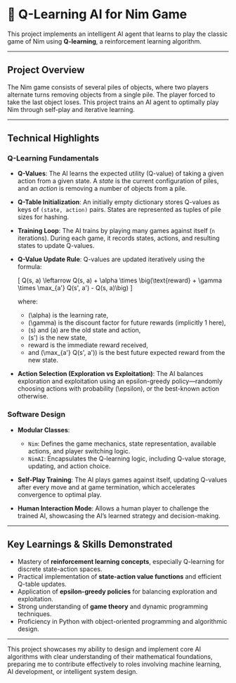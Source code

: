 # 🤖 Q-Learning AI for Nim Game

This project implements an intelligent AI agent that learns to play the classic game of Nim using **Q-learning**, a reinforcement learning algorithm.

---

## Project Overview

The Nim game consists of several piles of objects, where two players alternate turns removing objects from a single pile. The player forced to take the last object loses. This project trains an AI agent to optimally play Nim through self-play and iterative learning.

---

## Technical Highlights

### Q-Learning Fundamentals

- **Q-Values**: The AI learns the expected utility (Q-value) of taking a given action from a given state. A *state* is the current configuration of piles, and an *action* is removing a number of objects from a pile.

- **Q-Table Initialization**: An initially empty dictionary stores Q-values as keys of `(state, action)` pairs. States are represented as tuples of pile sizes for hashing.

- **Training Loop**: The AI trains by playing many games against itself (`n` iterations). During each game, it records states, actions, and resulting states to update Q-values.

- **Q-Value Update Rule**: Q-values are updated iteratively using the formula:

  \[
  Q(s, a) \leftarrow Q(s, a) + \alpha \times \big(\text{reward} + \gamma \times \max_{a'} Q(s', a') - Q(s, a)\big)
  \]

  where:
  - \(\alpha\) is the learning rate,
  - \(\gamma\) is the discount factor for future rewards (implicitly 1 here),
  - \(s\) and \(a\) are the old state and action,
  - \(s'\) is the new state,
  - reward is the immediate reward received,
  - and \(\max_{a'} Q(s', a')\) is the best future expected reward from the new state.

- **Action Selection (Exploration vs Exploitation)**: The AI balances exploration and exploitation using an epsilon-greedy policy—randomly choosing actions with probability \(\epsilon\), or the best-known action otherwise.

### Software Design

- **Modular Classes**:
  - `Nim`: Defines the game mechanics, state representation, available actions, and player switching logic.
  - `NimAI`: Encapsulates the Q-learning logic, including Q-value storage, updating, and action choice.
  
- **Self-Play Training**: The AI plays games against itself, updating Q-values after every move and at game termination, which accelerates convergence to optimal play.

- **Human Interaction Mode**: Allows a human player to challenge the trained AI, showcasing the AI’s learned strategy and decision-making.

---

## Key Learnings & Skills Demonstrated

- Mastery of **reinforcement learning concepts**, especially Q-learning for discrete state-action spaces.
- Practical implementation of **state-action value functions** and efficient Q-table updates.
- Application of **epsilon-greedy policies** for balancing exploration and exploitation.
- Strong understanding of **game theory** and dynamic programming techniques.
- Proficiency in Python with object-oriented programming and algorithmic design.

---

This project showcases my ability to design and implement core AI algorithms with clear understanding of their mathematical foundations, preparing me to contribute effectively to roles involving machine learning, AI development, or intelligent system design.

